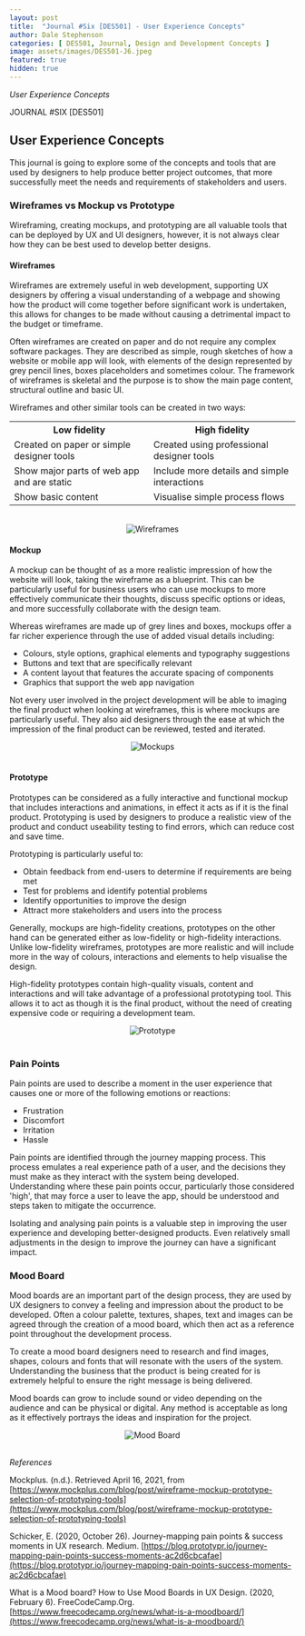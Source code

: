 ```yaml
---
layout: post
title:  "Journal #Six [DES501] - User Experience Concepts" 
author: Dale Stephenson
categories: [ DES501, Journal, Design and Development Concepts ]
image: assets/images/DES501-J6.jpeg
featured: true
hidden: true
---
```

<i>User Experience Concepts</i>

JOURNAL #SIX [DES501]

<h2>User Experience Concepts</h2>

This journal is going to explore some of the concepts and tools that are used by designers to help produce better project outcomes, that more successfully meet the needs and requirements of stakeholders and users.
 
<h3>Wireframes vs Mockup vs Prototype</h3>
 
Wireframing, creating mockups, and prototyping are all valuable tools that can be deployed by UX and UI designers, however, it is not always clear how they can be best used to develop better designs.
 
<h4>Wireframes</h4>

Wireframes are extremely useful in web development, supporting UX designers by offering a visual understanding of a webpage and showing how the product will come together before significant work is undertaken, this allows for changes to be made without causing a detrimental impact to the budget or timeframe.
 
Often wireframes are created on paper and do not require any complex software packages. They are described as simple, rough sketches of how a website or mobile app will look, with elements of the design represented by grey pencil lines, boxes placeholders and sometimes colour. The framework of wireframes is skeletal and the purpose is to show the main page content, structural outline and basic UI.
 
Wireframes and other similar tools can be created in two ways:

<table style="width:100%">
  <tr>
    <th>Low fidelity</th>
    <th>High fidelity</th>
  </tr>
  <tr>
    <td>Created on paper or simple designer tools</td>
    <td>Created using professional designer tools</td>
  </tr>
  <tr>
    <td>Show major parts of web app and are static</td>
    <td>Include more details and simple interactions</td>
  </tr>
    <tr>
    <td>Show basic content</td>
   <td>Visualise simple process flows</td>
  </tr>
 </table><br>

<center><img src="/assets/images/DES501_wireframes.png" alt="Wireframes"><br></center>
 
<h4>Mockup</h4>

A mockup can be thought of as a more realistic impression of how the website will look, taking the wireframe as a blueprint. This can be particularly useful for business users who can use mockups to more effectively communicate their thoughts, discuss specific options or ideas, and more successfully collaborate with the design team.
 
Whereas wireframes are made up of grey lines and boxes, mockups offer a far richer experience through the use of added visual details including:
 
- Colours, style options, graphical elements and typography suggestions 
- Buttons and text that are specifically relevant 
- A content layout that features the accurate spacing of components
- Graphics that support the web app navigation
 
Not every user involved in the project development will be able to imaging the final product when looking at wireframes, this is where mockups are particularly useful. They also aid designers through the ease at which the impression of the final product can be reviewed, tested and iterated.

<center><img src="/assets/images/DES501_mockup.png" alt="Mockups"></center><br>
 
<h4>Prototype</h4>
 
Prototypes can be considered as a fully interactive and functional mockup that includes interactions and animations, in effect it acts as if it is the final product. Prototyping is used by designers to produce a realistic view of the product and conduct useability testing to find errors, which can reduce cost and save time.
 
Prototyping is particularly useful to:
 
- Obtain feedback from end-users to determine if requirements are being met
- Test for problems and identify potential problems
- Identify opportunities to improve the design 
- Attract more stakeholders and users into the process 
 
Generally, mockups are high-fidelity creations, prototypes on the other hand can be generated either as low-fidelity or high-fidelity interactions.  Unlike low-fidelity wireframes, prototypes are more realistic and will include more in the way of colours, interactions and elements to help visualise the design.
 
High-fidelity prototypes contain high-quality visuals, content and interactions and will take advantage of a professional prototyping tool. This allows it to act as though it is the final product, without the need of creating expensive code or requiring a development team.

<center><img src="/assets/images/DES501_prototype.png" alt="Prototype"></center><br>
 
<h3>Pain Points</h3>
 
Pain points are used to describe a moment in the user experience that causes one or more of the following emotions or reactions:
 
- Frustration
- Discomfort
- Irritation
- Hassle
 
Pain points are identified through the journey mapping process. This process emulates a real experience path of a user, and the decisions they must make as they interact with the system being developed. Understanding where these pain points occur, particularly those considered 'high', that may force a user to leave the app, should be understood and steps taken to mitigate the occurrence.
 
Isolating and analysing pain points is a valuable step in improving the user experience and developing better-designed products. Even relatively small adjustments in the design to improve the journey can have a significant impact.  
 
<h3>Mood Board</h3>
 
Mood boards are an important part of the design process, they are used by UX designers to convey a feeling and impression about the product to be developed. Often a colour palette, textures, shapes, text and images can be agreed through the creation of a mood board, which then act as a reference point throughout the development process.
 
To create a mood board designers need to research and find images, shapes, colours and fonts that will resonate with the users of the system. Understanding the business that the product is being created for is extremely helpful to ensure the right message is being delivered.
 
Mood boards can grow to include sound or video depending on the audience and can be physical or digital. Any method is acceptable as long as it effectively portrays the ideas and inspiration for the project.

<center><img src="/assets/images/DES501_moodboard.png" alt="Mood Board"></center><br>

<i>References</i>

Mockplus. (n.d.). Retrieved April 16, 2021, from [https://www.mockplus.com/blog/post/wireframe-mockup-prototype-selection-of-prototyping-tools](https://www.mockplus.com/blog/post/wireframe-mockup-prototype-selection-of-prototyping-tools)

Schicker, E. (2020, October 26). Journey-mapping pain points & success moments in UX research. Medium. [https://blog.prototypr.io/journey-mapping-pain-points-success-moments-ac2d6cbcafae](https://blog.prototypr.io/journey-mapping-pain-points-success-moments-ac2d6cbcafae)

What is a Mood board? How to Use Mood Boards in UX Design. (2020, February 6). FreeCodeCamp.Org. [https://www.freecodecamp.org/news/what-is-a-moodboard/](https://www.freecodecamp.org/news/what-is-a-moodboard/)